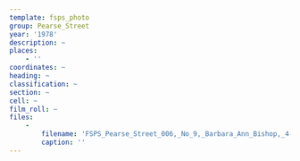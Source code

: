 ```yaml
---
template: fsps_photo
group: Pearse_Street
year: '1978'
description: ~
places:
    - ''
coordinates: ~
heading: ~
classification: ~
section: ~
cell: ~
film_roll: ~
files:
    -
        filename: 'FSPS_Pearse_Street_006,_No_9,_Barbara_Ann_Bishop,_4-2-D,_1978.png'
        caption: ''
---
```

